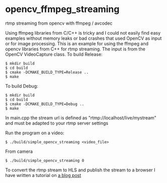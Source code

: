 # opencv_ffmpeg_streaming
rtmp streaming from opencv with ffmpeg / avcodec

Using ffmpeg libraries from C/C++ is tricky and I could not easily find easy examples without memory leaks or bad crashes that used OpenCV as input or for image processing.
This is an example for using the ffmpeg and opencv libraries from C++ for rtmp streaming. 
The input is from the OpenCV VideoCapture class.
To build Release:
```
$ mkdir build
$ cd build
$ cmake -DCMAKE_BUILD_TYPE=Release ..
$ make
```

To build Debug:
```
$ mkdir build
$ cd build
$ cmake -DCMAKE_BUILD_TYPE=Debug ..
$ make
```
In main.cpp the stream url is defined as "rtmp://localhost/live/mystream" and must be adapted to your rtmp server settings

Run the program on a video:
```
$ ./build/simple_opencv_streaming <video_file>
```
From camera
```
$ ./build/simple_opencv_streaming 0
```

To convert the rtmp stream to HLS and publish the stream to a browser I have written a tutorial on  <a href="https://www.nobile-engineering.com/wordpress/index.php/2018/10/30/video-streaming-hls-apache-nginx/"> a blog post </a> 
